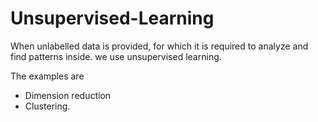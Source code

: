 # Unsupervised-Learning

When unlabelled data is provided,
for which it is required to analyze and find patterns inside.
we use unsupervised learning.

The examples are
- Dimension reduction 
- Clustering.
